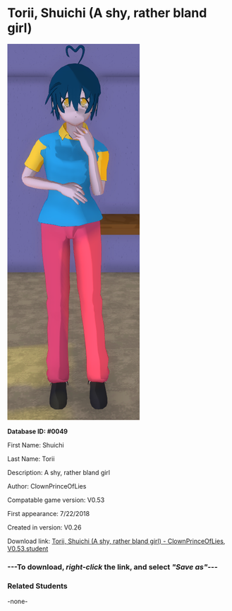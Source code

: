# Torii, Shuichi (A shy, rather bland girl)

<img src="../../Files/Images/Torii, Shuichi (A shy, rather bland girl).png" title="Torii, Shuichi (A shy, rather bland girl) - ClownPrinceOfLies, V0.53">

**Database ID: #0049**

First Name: Shuichi

Last Name: Torii

Description: A shy, rather bland girl

Author: ClownPrinceOfLies

Compatable game version: V0.53

First appearance: 7/22/2018

Created in version: V0.26

Download link: <a href="https://raw.githubusercontent.com/Arbiter1223/Daigaku-Gurashi-Custom-Students/master/Files/Student%20Files/Torii%2C%20Shuichi%20(A%20shy%2C%20rather%20bland%20girl)%20-%20ClownPrinceOfLies%2C%20V0.53.student">Torii, Shuichi (A shy, rather bland girl) - ClownPrinceOfLies, V0.53.student</a>

### ---**To download, _right-click_ the link, and select _"Save as"_**---

### Related Students

-none-
